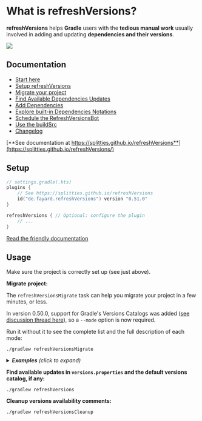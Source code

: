# What is refreshVersions?

**refreshVersions** helps **Gradle** users with the **tedious manual work** usually involved in adding and updating **dependencies and their versions**.

[![](https://raw.githubusercontent.com/jmfayard/refreshVersions/main/docs/img/screencast.png)](http://www.youtube.com/watch?v=VhYERonB8co "Gradle refreshVersions")

## Documentation

- [Start here](https://splitties.github.io/refreshVersions/)
- [Setup refreshVersions](https://splitties.github.io/refreshVersions/setup/)
- [Migrate your project](https://splitties.github.io/refreshVersions/migrate/)
- [Find Available Dependencies Updates](https://splitties.github.io/refreshVersions/update-dependencies/)
- [Add Dependencies](https://splitties.github.io/refreshVersions/add-dependencies/)
- [Explore built-in Dependencies Notations](https://splitties.github.io/refreshVersions/dependency-notations/)
- [Schedule the RefreshVersionsBot](https://splitties.github.io/refreshVersions/refreshversions-bot/)
- [Use the buildSrc](https://splitties.github.io/refreshVersions/gradle-buildsrcversions/)
- [Changelog](https://splitties.github.io/refreshVersions/CHANGELOG/)

[**See documentation at https://splitties.github.io/refreshVersions**](https://splitties.github.io/refreshVersions/)



## Setup

```kotlin
// settings.gradle(.kts)
plugins {
    // See https://splitties.github.io/refreshVersions
    id("de.fayard.refreshVersions") version "0.51.0"
}

refreshVersions { // Optional: configure the plugin
    // ...
}
```

[Read the friendly documentation](https://splitties.github.io/refreshVersions/setup/)


## Usage

Make sure the project is correctly set up (see just above).

**Migrate project:**

The `refreshVersionsMigrate` task can help you migrate your project in a few minutes, or less.

In version 0.50.0, support for Gradle's Versions Catalogs was added ([see discussion thread here](https://github.com/Splitties/refreshVersions/discussions/592)), so a `--mode` option is now required.

Run it without it to see the complete list and the full description of each mode:

```shell
./gradlew refreshVersionsMigrate
```

<details>
<summary><i><strong>Examples</strong> (click to expand)</i></summary>

If you want to use only `versions.properties` and the [built-in dependencies notations](https://splitties.github.io/refreshVersions/dependency-notations/), run:

`./gradlew refreshVersionsMigrate --mode=VersionsPropertiesOnly`

To also use a versions catalog for non-built-in dependency notations, run:

`./gradlew refreshVersionsMigrate --mode=VersionCatalogAndVersionProperties`

</details>

**Find available updates in `versions.properties` and the default versions catalog, if any:**

`./gradlew refreshVersions`

**Cleanup versions availability comments:**

`./gradlew refreshVersionsCleanup`
